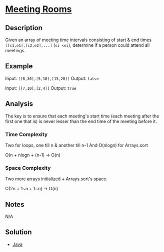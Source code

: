 # [Meeting Rooms](https://leetcode.com/problems/meeting-rooms)

## Description

Given an array of meeting time intervals consisting of start & end times `[[s1,e1],[s2,e2],...]` (`si <ei`), determine if a person could attend all meetings.

## Example

Input: `[[0,30],[5,10],[15,20]]`
Output: `false`

Input: `[[7,10],[2,4]]`
Output: `true`

## Analysis

The key is to ensure that each meeting's start time (each meeting after the first one that is) is never lesser than the end time of the meeting before it.

### Time Complexity

Two for loops, one till n & another till n-1
And O(nlogn) for Arrays.sort

O(n + nlogn + (n-1) -> O(n)

### Space Complexity

Two more arrays initialized + Arrays.sort's space.

O(2n + 1~n + 1~n) -> O(n)

## Notes
N/A

## Solution
 - [Java](Solution.java)
